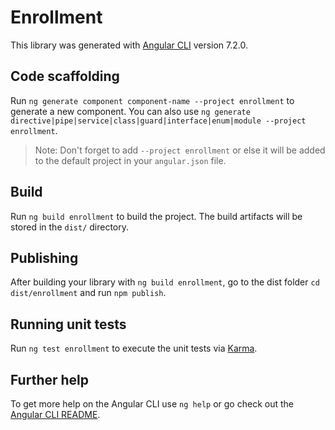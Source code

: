 # Enrollment

This library was generated with [Angular CLI](https://github.com/angular/angular-cli) version 7.2.0.

## Code scaffolding

Run `ng generate component component-name --project enrollment` to generate a new component. You can also use `ng generate directive|pipe|service|class|guard|interface|enum|module --project enrollment`.

> Note: Don't forget to add `--project enrollment` or else it will be added to the default project in your `angular.json` file.

## Build

Run `ng build enrollment` to build the project. The build artifacts will be stored in the `dist/` directory.

## Publishing

After building your library with `ng build enrollment`, go to the dist folder `cd dist/enrollment` and run `npm publish`.

## Running unit tests

Run `ng test enrollment` to execute the unit tests via [Karma](https://karma-runner.github.io).

## Further help

To get more help on the Angular CLI use `ng help` or go check out the [Angular CLI README](https://github.com/angular/angular-cli/blob/master/README.md).
